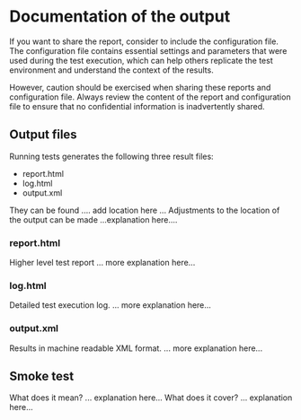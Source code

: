 # Documentation of the output
If you want to share the report, consider to include the configuration file. The configuration file contains essential settings and parameters that were used during the test execution, which can help others replicate the test environment and understand the context of the results.

However, caution should be exercised when sharing these reports and configuration file. Always review the content of the report and configuration file to ensure that no confidential information is inadvertently shared.

## Output files
Running tests generates the following three result files:
- report.html
- log.html
- output.xml

They can be found .... add location here ...
Adjustments to the location of the output can be made ...explanation here....

### report.html
Higher level test report
... more explanation here...

### log.html
Detailed test execution log.
... more explanation here...

### output.xml
Results in machine readable XML format.
... more explanation here...


## Smoke test
What does it mean? ... explanation here...
What does it cover? ... explanation here...
